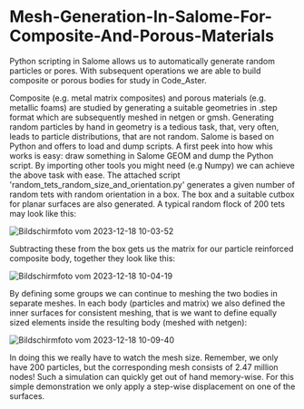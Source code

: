 # Mesh-Generation-In-Salome-For-Composite-And-Porous-Materials
Python scripting in Salome allows us to automatically generate random particles or pores. With subsequent operations we are able to build composite or porous bodies for study in Code_Aster.

Composite (e.g. metal matrix composites) and porous materials (e.g. metallic foams) are studied by generating a suitable geometries in .step format which are subsequently meshed in netgen or gmsh. Generating random particles by hand in geometry is a tedious task, that, very often, leads to particle distributions, that are not random. 
Salome is based on Python and offers to load and dump scripts. A first peek into how whis works is easy: draw something in Salome GEOM and dump the Python script. By importing other tools you might need (e.g Numpy) we can achieve the above task with ease. The attached script 'random_tets_random_size_and_orientation.py' generates a given number of random tets with random orientation in a box. The box and a suitable cutbox for planar surfaces are also generated. A typical random flock of 200 tets may look like this:

![Bildschirmfoto vom 2023-12-18 10-03-52](https://github.com/emefff/Mesh-Generation-In-Salome-For-Composite-And-Porous-Materials/assets/89903493/e966b600-60e3-4bdf-a5ff-d2d5935e4948)

Subtracting these from the box gets us the matrix for our particle reinforced composite body, together they look like this:

![Bildschirmfoto vom 2023-12-18 10-04-19](https://github.com/emefff/Mesh-Generation-In-Salome-For-Composite-And-Porous-Materials/assets/89903493/4d8662a6-54ff-437e-ac54-f9ab5e00bf15)

By defining some groups we can continue to meshing the two bodies in separate meshes. In each body (particles and matrix) we also defined the inner surfaces for consistent meshing, that is we want to define equally sized elements inside the resulting body (meshed with netgen):

![Bildschirmfoto vom 2023-12-18 10-09-40](https://github.com/emefff/Mesh-Generation-In-Salome-For-Composite-And-Porous-Materials/assets/89903493/d36f93f5-2826-4201-8878-6f3602cafe77)

In doing this we really have to watch the mesh size. Remember, we only have 200 particles, but the corresponding mesh consists of 2.47 million nodes! Such a simulation can quickly get out of hand memory-wise.
For this simple demonstration we only apply a step-wise displacement on one of the surfaces. 
